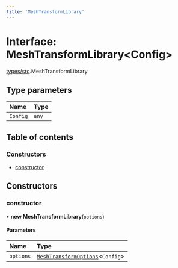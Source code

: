 ```yaml
---
title: 'MeshTransformLibrary'
---
```


# Interface: MeshTransformLibrary<Config\>

[types/src](../modules/types_src).MeshTransformLibrary

## Type parameters

| Name | Type |
| :------ | :------ |
| `Config` | `any` |

## Table of contents

### Constructors

- [constructor](types_src.MeshTransformLibrary#constructor)

## Constructors

### constructor

• **new MeshTransformLibrary**(`options`)

#### Parameters

| Name | Type |
| :------ | :------ |
| `options` | [`MeshTransformOptions`](types_src.MeshTransformOptions)<`Config`\> |
